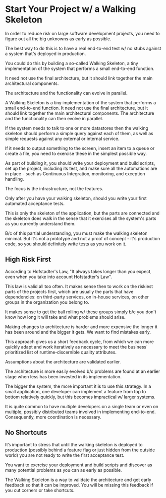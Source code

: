 # Start Your Project w/ a Walking Skeleton

In order to reduce risk on large software development projects, you need to figure out all the big unknowns as early as possible.

The best way to do this is to have a real end-to-end test w/ no stubs against a system that's deployed in production.

You could do this by building a so-called Walking Skeleton, a tiny implementation of the system that performs a small end-to-end function.

It need not use the final architecture, but it should link together the main architectural components.

The architecture and the functionality can evolve in parallel.

A Walking Skeleton is a tiny implementation of the system that performs a small end-to-end function. It need not use the final architecture, but it should link together the main architectural components. The architecture and the functionality can then evolve in parallel.

If the system needs to talk to one or more datastores then the walking skeleton should perform a simple query against each of them, as well as simple requests against any external or internal service.

If it needs to output something to the screen, insert an item to a queue or create a file, you need to exercise these in the simplest possible way.

As part of building it, you should write your deployment and build scripts, set up the project, including its test, and make sure all the automations are in place - such as Continuous Integration, monitoring, and exception handling.

The focus is the infrastructure, not the features.

Only after you have your walking skeleton, should you write your first automated acceptance tests.

This is only the skeleton of the application, but the parts are connected and the skeleton does walk in the sense that it exercises all the system's parts as you currently understand them.

B/c of this partial understanding, you must make the walking skeleton minimal. But it's not a prototype and not a proof of concept - it's production code, so you should definitely write tests as you work on it.

## High Risk First

According to Hofstadter's Law, "It always takes longer than you expect, even when you take into account Hofstadter's Law".

This law is valid all too often. It makes sense then to work on the riskiest parts of the projects first, which are usually the parts that have dependencies: on third-party services, on in-house services, on other groups in the organization you belong to.

It makes sense to get the ball rolling w/ these groups simply b/c you don't know how long it will take and what problems should arise.

Making changes to architecture is harder and more expensive the longer it has been around and the bigger it gets. We want to find mistakes early.

This approach gives us a short feedback cycle, from which we can more quickly adapt and work iteratively as necessary to meet the business' prioritized list of runtime-discernible quality attributes.

Assumptions about the architecture are validated earlier.

The architecture is more easily evolved b/c problems are found at an earlier stage when less has been invested in its implementation.

The bigger the system, the more important it is to use this strategy. In a small application, one developer can implement a feature from top to bottom relatively quickly, but this becomes impractical w/ larger systems.

It is quite common to have multiple developers on a single team or even on multiple, possibly distributed teams involved in implementing end-to-end. Consequently, more coordination is necessary.

## No Shortcuts

It’s important to stress that until the walking skeleton is deployed to production (possibly behind a feature flag or just hidden from the outside world) you are not ready to write the first acceptance test.

You want to exercise your deployment and build scripts and discover as many potential problems as you can as early as possible.

The Walking Skeleton is a way to validate the architecture and get early feedback so that it can be improved. You will be missing this feedback if you cut corners or take shortcuts.

